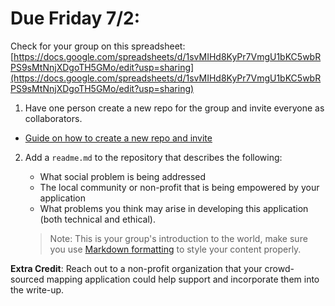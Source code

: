 # Due Friday 7/2:
Check for your group on this spreadsheet:
[https://docs.google.com/spreadsheets/d/1svMIHd8KyPr7VmgU1bKC5wbRPS9sMtNnjXDgoTH5GMo/edit?usp=sharing](https://docs.google.com/spreadsheets/d/1svMIHd8KyPr7VmgU1bKC5wbRPS9sMtNnjXDgoTH5GMo/edit?usp=sharing)

1. Have one person create a new repo for the group and invite everyone as collaborators. 
- [Guide on how to create a new repo and invite](../Guides/git_creating.md) 
2. Add a `readme.md` to the repository that describes the following:
   - What social problem is being addressed
   - The local community or non-profit that is being empowered by your application
   - What problems you think may arise in developing this application (both technical and ethical).
   
   > Note: This is your group's introduction to the world, make sure you use [Markdown formatting](https://Guides.github.com/features/mastering-markdown/) to style your content properly.  

**Extra Credit**: Reach out to a non-profit organization that your crowd-sourced mapping application could help support and incorporate them into the write-up.

